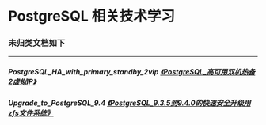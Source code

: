 # PostgreSQL 相关技术学习

### 未归类文档如下  
----  
#####  PostgreSQL_HA_with_primary_standby_2vip  [《PostgreSQL_高可用双机热备2虚拟IP》](PostgreSQL_HA_with_primary_standby_2vip) 
#####  Upgrade_to_PostgreSQL_9.4 [《PostgreSQL_9.3.5到9.4.0的快速安全升级用zfs文件系统》](upgrade_to_PostgreSQL_9.4) 


